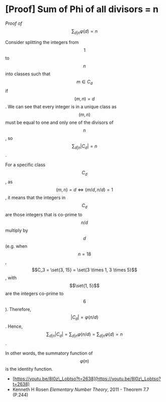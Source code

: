 # \[Proof] Sum of Phi of all divisors = n

_Proof of_ $$\sum_{d | n}\varphi(d) = n$$

Consider splitting the integers from $$1$$ to $$n$$ into classes such that $$m \in C_d$$ if $$(m, n) = d$$. We can see that every integer is in a unique class as $$(m, n)$$ must be equal to one and only one of the divisors of $$n$$, so $$\sum_{d|n}|C_d| = n$$.

For a specific class $$C_d$$, as $$(m, n) = d \iff (m/d, n/d) = 1$$, it means that the integers in $$C_d$$ are those integers that is co-prime to $$n/d$$ multiply by $$d$$ (e.g. when $$n = 18$$, $$C_3 = \set{3, 15} = \set{3 \times 1, 3 \times 5}$$, with $$\set{1, 5}$$ are the integers co-prime to $$6$$). Therefore, $$|C_d| = \varphi(n / d)$$. Hence, $$\sum_{d|n}|C_d| = \sum_{d|n}\varphi(n/d) = \sum_{d|n}\varphi(d) = n$$.

In other words, the summatory function of $$\varphi(n)$$ is the identity function.

* [https://youtu.be/8I0z\_Lobtso?t=2638](https://youtu.be/8I0z\_Lobtso?t=2638)
* Kenneth H Rosen _Elementary Number Theory_, 2011 - Theorem 7.7 (P.244)

